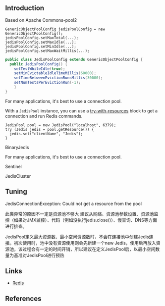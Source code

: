 ## Introduction

Based on Apache Commons-pool2
```
GenericObjectPoolConfig jedisPoolConfig = new GenericObjectPoolConfig();
jedisPoolConfig.setMaxTotal(...);
jedisPoolConfig.setMaxIdle(...);
jedisPoolConfig.setMinIdle(...);
jedisPoolConfig.setMaxWaitMillis(...);
```

```java
public class JedisPoolConfig extends GenericObjectPoolConfig {
  public JedisPoolConfig() {
    setTestWhileIdle(true);
    setMinEvictableIdleTimeMillis(60000);
    setTimeBetweenEvictionRunsMillis(30000);
    setNumTestsPerEvictionRun(-1);
    }
}
```

For many applications, it's best to use a connection pool.

With a `JedisPool` instance, you can use a [try-with-resources](https://docs.oracle.com/javase/tutorial/essential/exceptions/tryResourceClose.html) block to get a connection and run Redis commands.

```
JedisPool pool = new JedisPool("localhost", 6379);
try (Jedis jedis = pool.getResource()) {
  jedis.set("clientName", "Jedis");
}
```


BinaryJedis





For many applications, it's best to use a connection pool.

Sentinel

JedisCluster

## Tuning

JedisConnectionException: Could not get a resource from the pool

此类异常的原因不一定是资源池不够大 建议从网络、资源池参数设置、资源池监控（如果对JMX监控）、代码（例如没执行jedis.close()）、慢查询、DNS等方面进行排查。


JedisPool定义最大资源数、最小空闲资源数时，不会在连接池中创建Jedis连接。初次使用时，池中没有资源使用则会先新建一个new Jedis，使用后再放入资源池，该过程会有一定的时间开销，所以建议在定义JedisPool后，以最小空闲数量为基准对JedisPool进行预热



## Links

- [Redis](/docs/CS/DB/Redis/Redis.md?id=struct)

## References
